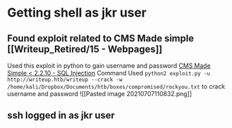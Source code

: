# Getting shell as jkr user
## Found exploit related to CMS Made simple [[Writeup_Retired/15 - Webpages]]
Used this exploit in python to gain username and password [CMS Made Simple < 2.2.10 - SQL Injection](https://www.exploit-db.com/exploits/46635) 
Command Used `python2 exploit.py -u http://writeup.htb/writeup --crack -w /home/kali/Dropbox/Documents/htb/boxes/compromised/rockyou.txt` to crack username and password
![[Pasted image 20210707110832.png]]
## ssh logged in as jkr user
